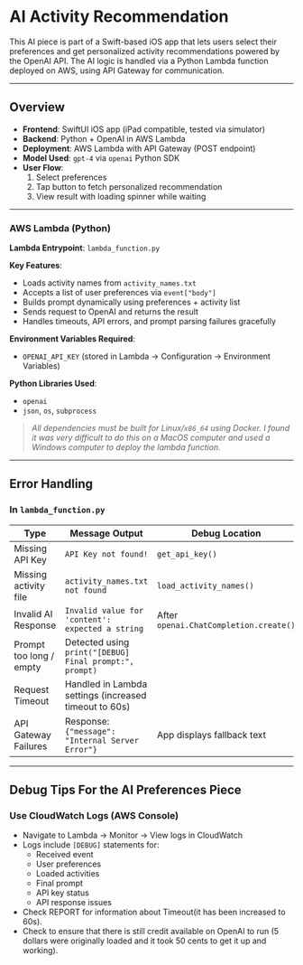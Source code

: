 # AI Activity Recommendation

This AI piece is part of a Swift-based iOS app that lets users select their preferences and get personalized activity recommendations powered by the OpenAI API. The AI logic is handled via a Python Lambda function deployed on AWS, using API Gateway for communication.

---

## Overview

- **Frontend**: SwiftUI iOS app (iPad compatible, tested via simulator)
- **Backend**: Python + OpenAI in AWS Lambda
- **Deployment**: AWS Lambda with API Gateway (POST endpoint)
- **Model Used**: `gpt-4` via `openai` Python SDK
- **User Flow**:  
  1. Select preferences 
  2. Tap button to fetch personalized recommendation  
  3. View result with loading spinner while waiting  

---

### AWS Lambda (Python)

**Lambda Entrypoint**: `lambda_function.py`

**Key Features**:
- Loads activity names from `activity_names.txt`
- Accepts a list of user preferences via `event["body"]`
- Builds prompt dynamically using preferences + activity list
- Sends request to OpenAI and returns the result
- Handles timeouts, API errors, and prompt parsing failures gracefully

**Environment Variables Required**:
- `OPENAI_API_KEY` (stored in Lambda → Configuration → Environment Variables)

**Python Libraries Used**:
- `openai`
- `json`, `os`, `subprocess`

> *All dependencies must be built for Linux/`x86_64` using Docker.*
> *I found it was very difficult to do this on a MacOS computer and used a Windows computer to deploy the lambda function.*

---

## Error Handling

### In `lambda_function.py`

| Type                       | Message Output                                   | Debug Location      |
|---------------------------|---------------------------------------------------|---------------------|
| Missing API Key           | `API Key not found!`                              | `get_api_key()`     |
| Missing activity file     | `activity_names.txt not found`                    | `load_activity_names()` |
| Invalid AI Response       | `Invalid value for 'content': expected a string`  | After `openai.ChatCompletion.create()` |
| Prompt too long / empty   | Detected using `print("[DEBUG] Final prompt:", prompt)` |
| Request Timeout           | Handled in Lambda settings (increased timeout to 60s) |
| API Gateway Failures      | Response: `{"message": "Internal Server Error"}`  | App displays fallback text |

---

## Debug Tips For the AI Preferences Piece

### Use CloudWatch Logs (AWS Console)
- Navigate to Lambda → Monitor → View logs in CloudWatch
- Logs include `[DEBUG]` statements for:
  - Received event
  - User preferences
  - Loaded activities
  - Final prompt
  - API key status
  - API response issues
- Check REPORT for information about Timeout(it has been increased to 60s).
- Check to ensure that there is still credit available on OpenAI to run (5 dollars were originally loaded and it took 50 cents to get it up and working). 
